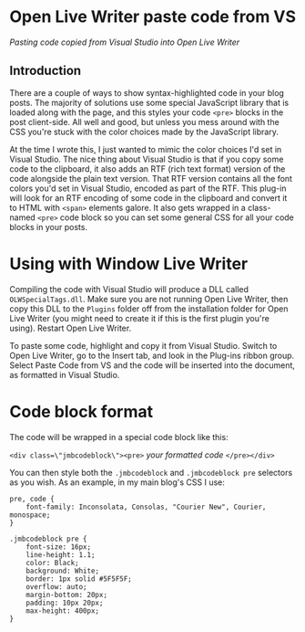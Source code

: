 ﻿Open Live Writer paste code from VS
===

_Pasting code copied from Visual Studio into Open Live Writer_

Introduction
---

There are a couple of ways to show syntax-highlighted code in your blog posts. The majority of solutions use some special JavaScript library that is loaded along with the page, and this styles your code `<pre>` blocks in the post client-side. All well and good, but unless you mess around with the CSS you're stuck with the color choices made by the JavaScript library. 

At the time I wrote this, I just wanted to mimic the color choices I'd set in Visual Studio. The nice thing about Visual Studio is that if you copy some code to the clipboard, it also adds an RTF (rich text format) version of the code alongside the plain text version. That RTF version contains all the font colors you'd set in Visual Studio, encoded as part of the RTF. This plug-in will look for an RTF encoding of some code in the clipboard and convert it to HTML with `<span>` elements galore. It also gets wrapped in a class-named `<pre>` code block so you can set some general CSS for all your code blocks in your posts.


Using with Window Live Writer
===

Compiling the code with Visual Studio will produce a DLL called `OLWSpecialTags.dll`. Make sure you are not running Open Live Writer, then copy this DLL to the `Plugins` folder off from the installation folder for Open Live Writer (you might need to create it if this is the first plugin you're using). Restart Open Live Writer.

To paste some code, highlight and copy it from Visual Studio. Switch to Open Live Writer, go to the Insert tab, and look in the Plug-ins ribbon group. Select Paste Code from VS and the code will be inserted into the document, as formatted in Visual Studio.

Code block format
===

The code will be wrapped in a special code block like this:

`<div class=\"jmbcodeblock\"><pre>` _your formatted code_ `</pre></div>`

You can then style both the `.jmbcodeblock` and `.jmbcodeblock pre` selectors as you wish. As an example, in my main blog's CSS I use:

    pre, code { 
        font-family: Inconsolata, Consolas, "Courier New", Courier, monospace; 
    }

    .jmbcodeblock pre {
        font-size: 16px;
        line-height: 1.1;
        color: Black; 
        background: White;
        border: 1px solid #5F5F5F;
        overflow: auto;
        margin-bottom: 20px;
        padding: 10px 20px;
        max-height: 400px;
    }


